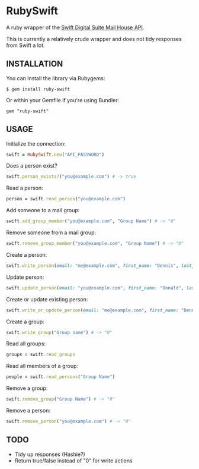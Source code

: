 RubySwift
=========

A ruby wrapper of the [Swift Digital Suite Mail House API](https://suite.swiftdigital.com.au/login).

This is currently a relatively crude wrapper and does not tidy responses from Swift a lot.

INSTALLATION
------------
  You can install the library via Rubygems:

    $ gem install ruby-swift

  Or within your Gemfile if you're using Bundler:

    gem "ruby-swift"

USAGE
-----
  Initialize the connection:

```ruby
swift = RubySwift.new("API_PASSWORD")
```

  Does a person exist?

```ruby
swift.person_exists?("you@example.com") # -> true
```

  Read a person:

```ruby
person = swift.read_person("you@example.com")
```

  Add someone to a mail group:

```ruby
swift.add_group_member("you@example.com", "Group Name") # -> "0"
```

  Remove someone from a mail group:

```ruby
swift.remove_group_member("you@example.com", "Group Name") # -> "0"
```

  Create a person:

```ruby
swift.write_person(email: "me@example.com", first_name: "Dennis", last_name: "Ritchie") # -> "0"
```

  Update person:

```ruby
swift.update_person(email: "you@example.com", first_name: "Donald", last_name: "Knuth") # -> "0"
```

  Create or update existing person:

```ruby
swift.write_or_update_person(email: "me@example.com", first_name: "Dennis", last_name: "Ritchie") # -> "0"
```

  Create a group:

```ruby
swift.write_group("Group name") # -> "0"
```

  Read all groups:

```ruby
groups = swift.read_groups
```

  Read all members of a group:

```ruby
people = swift.read_persons("Group Name")
```

  Remove a group:

```ruby
swift.remove_group("Group Name") # -> "0"
```

  Remove a person:

```ruby
swift.remove_person("you@example.com") # -> "0"
```

TODO
----
  * Tidy up responses (Hashie?)
  * Return true/false instead of "0" for write actions
